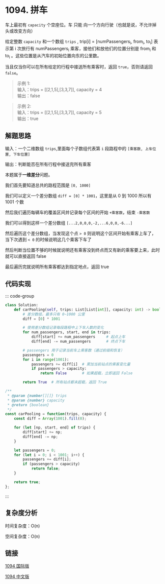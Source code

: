 # 1094. 拼车 <Badge type="warning" text="Medium" />

车上最初有 `capacity` 个空座位。车 只能 向一个方向行驶（也就是说，不允许掉头或改变方向）

给定整数 `capacity` 和一个数组 `trips` ,  trip[i] = [numPassengers<sub>i</sub>, from<sub>i</sub>, to<sub>i</sub>] 表示第 i 次旅行有 numPassengers<sub>i</sub> 乘客，接他们和放他们的位置分别是 from<sub>i</sub> 和 to<sub>i</sub> 。这些位置是从汽车的初始位置向东的公里数。

当且仅当你可以在所有给定的行程中接送所有乘客时，返回 `true`，否则请返回 `false`。

>示例 1:  
输入：trips = [[2,1,5],[3,3,7]], capacity = 4  
输出：false

>示例 2:  
输入：trips = [[2,1,5],[3,3,7]], capacity = 5  
输出：true

## 解题思路
输入：一个二维数组 `trips`,里面每个子数组代表第 `i` 段路程中的 `[乘客数, 上车位置, 下车位置]`

输出：判断能否在所有行程中接送完所有乘客

本题属于**一维差分**问题。

我们首先要知道总共的路程范围是 `[0, 1000]`

我们可以定义一个差分数组 `diff = [0] * 1001`，这里是从 0 到 1000 所以有 1001 个数

然后我们遍历每辆车的覆盖区间并记录每个区间的开始 `+乘客数`，结束 `-乘客数`

我们可以得到这样一个差分数组 `[...2,0,0,0,-2,...6,0,0,-6...]`

然后遍历这个差分数组，当发现这个点 `> 0` 则说明这个区间开始有乘客上车了，当下次遇到 `< 0` 的时候说明这几个乘客下车了

然后判断当位置不够的时候就说明还有乘客没到终点而又有新的乘客要上来，此时就可以直接返回 false

最后遍历完就说明所有乘客都达到指定地点，返回 true

## 代码实现

::: code-group

```python
class Solution:
    def carPooling(self, trips: List[List[int]], capacity: int) -> bool:
        # 差分数组，最多只有 0~1000 公里
        diff = [0] * 1001

        # 使用差分数组记录每段路程中上下车人数的变化
        for num_passengers, start, end in trips:
            diff[start] += num_passengers     # 起点上车
            diff[end] -= num_passengers       # 终点下车

        # passengers 用于记录当前车上乘客数（通过前缀和恢复）
        passengers = 0
        for i in range(1001):
            passengers += diff[i]  # 累加当前站点的乘客变化量
            if passengers > capacity:
                return False       # 如果超载，立即返回 False

        return True  # 所有站点都未超载，返回 True
```

```javascript
/**
 * @param {number[][]} trips
 * @param {number} capacity
 * @return {boolean}
 */
const carPooling = function(trips, capacity) {
    const diff = Array(1001).fill(0);

    for (let [np, start, end] of trips) {
        diff[start] += np;
        diff[end] -= np;
    }

    let passengers = 0;
    for (let i = 0; i < 1001; i++) {
        passengers += diff[i];
        if (passengers > capacity) 
            return false;
    }

    return true;
};
```

:::

## 复杂度分析

时间复杂度：O(n)

空间复杂度：O(n)

## 链接

[1094 国际版](https://leetcode.com/problems/car-pooling/description/)

[1094 中文版](https://leetcode.cn/problems/car-pooling/description/)
